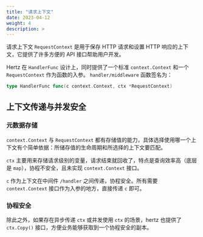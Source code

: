 ```yaml
---
title: "请求上下文"
date: 2023-04-12
weight: 4
description: >
---
```


请求上下文 `RequestContext` 是用于保存 HTTP 请求和设置 HTTP 响应的上下文，它提供了许多方便的 API 接口帮助用户开发。

Hertz 在 `HandlerFunc` 设计上，同时提供了一个标准 `context.Context` 和一个 `RequestContext` 作为函数的入参。
`handler/middleware` 函数签名为：

```go
type HandlerFunc func(c context.Context, ctx *RequestContext)
```

## 上下文传递与并发安全

### 元数据存储

`context.Context` 与 `RequestContext` 都有存储值的能力，具体选择使用哪一个上下文有个简单依据：所储存值的生命周期和所选择的上下文要匹配。

`ctx` 主要用来存储请求级别的变量，请求结束就回收了，特点是查询效率高（底层是 `map`），协程不安全，且未实现 `context.Context` 接口。

`c` 作为上下文在中间件 `/handler` 之间传递，协程安全。所有需要 `context.Context` 接口作为入参的地方，直接传递 `c` 即可。

### 协程安全

除此之外，如果存在异步传递 `ctx` 或并发使用 `ctx` 的场景，hertz 也提供了 `ctx.Copy()` 接口，方便业务能够获取到一个协程安全的副本。
